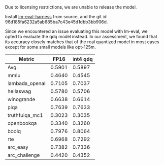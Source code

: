 Due to licensing restrictions, we are unable to release the model.

Install [lm-eval-harness](https://github.com/EleutherAI/lm-evaluation-harness.git) from source, and the git id 96d185fa6232a5ab685ba7c43e45d1dbb3bb906d.

Since we encountered an issue evaluating this model with lm-eval, we opted to evaluate the qdq model instead. In our assessment, we found that its accuracy closely matches that of the real quantized model in most cases except for some small models like opt-125m.


| Metric         | FP16   | int4 qdq |
| -------------- | ------ | -------- |
| Avg.           | 0.5901 | 0.5897   |
| mmlu           | 0.4640 | 0.4545   |
| lambada_openai | 0.7105 | 0.7037   |
| hellaswag      | 0.5780 | 0.5706   |
| winogrande     | 0.6638 | 0.6614   |
| piqa           | 0.7639 | 0.7633   |
| truthfulqa_mc1 | 0.3023 | 0.3035   |
| openbookqa     | 0.3340 | 0.3260   |
| boolq          | 0.7976 | 0.8064   |
| rte            | 0.6968 | 0.7292   |
| arc_easy       | 0.7382 | 0.7336   |
| arc_challenge  | 0.4420 | 0.4352   |
